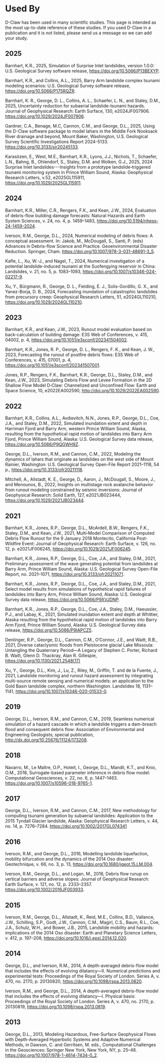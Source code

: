# Used By

D-Claw has been used in many scientific studies. This page is intended as the most up-to-date reference of these studies. If you used D-Claw in a publication and it is not listed, please send us a message so we can add your study.

## 2025

Barnhart, K.R., 2025, Simulation of Surprise Inlet landslides, version 1.0.0: U.S. Geological Survey software release, <https://doi.org/10.5066/P13BEXYP>.

Barnhart, K.R., and Collins, A.L., 2025, Barry Arm landslide complex tsunami modeling scenarios: U.S. Geological Survey software release, <https://doi.org/10.5066/P175RQZR>.

Barnhart, K. R., George, D. L., Collins, A. L., Schaefer, L. N., and Staley, D.M., 2025, Uncertainty reduction for subaerial landslide-tsunami hazards. Journal of Geophysical Research: Earth Surface, 130, e2024JF007906. <https://doi.org/10.1029/2024JF007906>.

Gardner, C.A., Benage, M.C, Cannon, C.M., and George, D.L., 2025, Using the D-Claw software package to model lahars in the Middle Fork Nooksack River drainage and beyond, Mount Baker, Washington, U.S. Geological Survey Scientific Investigations Report 2024-5133. <https://doi.org/10.3133/sir20245133>.

Karasözen, E., West, M.E., Barnhart, K.R., Lyons, J.J., Nichols, T., Schaefer, L.N., Bahng, B., Ohlendorf, S., Staley, D.M. and Wolken, G.J., 2025, 2024 Surprise Inlet landslides---Insights from a prototype landslide‐triggered tsunami monitoring system in Prince William Sound, Alaska: Geophysical Research Letters, v.52, e2025GL115911, <https://doi.org/10.1029/2025GL115911>.


## 2024

Barnhart, K.R., Miller, C.R., Rengers, F.K., and Kean, J.W., 2024, Evaluation of debris-flow building damage forecasts: Natural Hazards and Earth System Sciences, v. 24, no. 4, p. 1459–1483, <https://doi.org/10.5194/nhess-24-1459-2024>.

Iverson, R.M., George, D.L., 2024,  Numerical modeling of debris flows: A conceptual assessment. In: Jakob, M., McDougall, S., Santi, P. (eds) Advances in Debris-flow Science and Practice. Geoenvironmental Disaster Reduction. Springer, Cham. <https://doi.org/10.1007/978-3-031-48691-3_5>.

Kafle, L., Xu, W.-J., and Nagel, T., 2024, Numerical investigation of a potential landslide-induced tsunami at the Suofengying reservoir in China: Landslides, v. 21, no. 5, p. 1083–1093, <https://doi.org/10.1007/s10346-024-02217-9>.

Xu, Y., Bürgmann, R., George, D. L., Fielding, E. J., Solis-Gordillo, G. X., and Yanez-Borja, D. B., 2024, Forecasting inundation of catastrophic landslides from precursory creep: Geophysical Research Letters, 51, e2024GL110210, <https://doi.org/10.1029/2024GL110210>.


## 2023

Barnhart, K.R., and Kean, J.W., 2023, Runout model evaluation based on back-calculation of building damage: E3S Web of Conferences, v. 415, 04002, p. 4, <https://doi.org/10.1051/e3sconf/202341504002>.

Barnhart, K.R., Jones, R. P., George, D. L., Rengers, F. K., and Kean, J. W., 2023, Forecasting the runout of postfire debris flows: E3S Web of Conferences, v. 415, 07001, p. 4, <https://doi.org/10.1051/e3sconf/202341507001>.

Jones, R.P., Rengers, F.K., Barnhart, K.R., George, D.L., Staley, D.M., and Kean, J.W., 2023, Simulating Debris Flow and Levee Formation in the 2D Shallow Flow Model D‐Claw: Channelized and Unconfined Flow: Earth and Space Science, 10, e2022EA002590, <http://doi.org/10.1029/2022EA002590>.

## 2022

Barnhart, K.R., Collins, A.L., Avdievitch, N.N., Jones, R.P., George, D.L., Coe, J.A., and Staley, D.M., 2022, Simulated inundation extent and depth in Harriman Fjord and Barry Arm, western Prince William Sound, Alaska, resulting from the hypothetical rapid motion of landslides into Barry Arm Fjord, Prince William Sound, Alaska: U.S. Geological Survey data release, <https://doi.org/10.5066/P9QGWH9Z>.

George, D.L., Iverson, R.M., and Cannon, C.M., 2022, Modeling the dynamics of lahars that originate as landslides on the west side of Mount Rainier, Washington: U.S. Geological Survey Open-File Report 2021–1118, 54 p., <https://doi.org/10.3133/ofr20211118>.

Mitchell, A., Allstadt, K. E., George, D., Aaron, J., McDougall, S., Moore, J., and Menounos, B., 2022, Insights on multistage rock avalanche behavior from runout modeling constrained by seismic inversions: Journal of Geophysical Research: Solid Earth, 127, e2021JB023444, <https://doi.org/10.1029/2021JB023444>.

## 2021

Barnhart, K.R., Jones, R.P., George, D.L., McArdell, B.W., Rengers, F.K., Staley, D.M., and Kean, J.W., 2021, Multi‐Model Comparison of Computed Debris Flow Runout for the 9 January 2018 Montecito, California Post‐Wildfire Event: Journal of Geophysical Research: Earth Surface, v. 126, no. 12, p. e2021JF006245, <https://doi.org/10.1029/2021JF006245>.

Barnhart, K.R., Jones, R.P., George, D.L., Coe, J.A., and Staley, D.M., 2021, Preliminary assessment of the wave generating potential from landslides at Barry Arm, Prince William Sound, Alaska: U.S. Geological Survey Open-File Report, no. 2021–1071, <https://doi.org/10.3133/ofr20211071>.

Barnhart, K.R., Jones, R.P., George, D.L., Coe, J.A., and Staley, D.M., 2021, Select model results from simulations of hypothetical rapid failures of landslides into Barry Arm, Prince William Sound, Alaska: U.S. Geological Survey data release, <https://doi.org/10.5066/P9XVJDNP>.

Barnhart, K.R., Jones, R.P., George, D.L., Coe, J.A., Staley, D.M., Haeussler, P.J., and Labay, K., 2021, Simulated inundation extent and depth at Whittier, Alaska resulting from the hypothetical rapid motion of landslides into Barry Arm Fjord, Prince William Sound, Alaska: U.S. Geological Survey data release, <https://doi.org/10.5066/P9IAPCZ5>.

Denlinger, R.P., George, D.L., Cannon, C.M., O’Connor, J.E., and Waitt, R.B., 2021, Diverse cataclysmic floods from Pleistocene glacial Lake Missoula:  Untangling the Quaternary Period—A Legacy of Stephen C. Porter, Richard B. Waitt, Glenn D. Thackray, Alan R. Gillespie, <https://doi.org/10.1130/2021.2548(17)>

Xu, Y., George, D.L., Kim, J., Lu, Z., Riley, M., Griffin, T. and de la Fuente, J., 2021, Landslide monitoring and runout hazard assessment by integrating multi-source remote sensing and numerical models: an application to the Gold Basin landslide complex, northern Washington. Landslides 18, 1131–1141, <https://doi.org/10.1007/s10346-020-01533-0>.


## 2019

George, D.L., Iverson, R.M., and Cannon, C.M., 2019, Seamless numerical simulation of a hazard cascade in which a landslide triggers a dam-breach flood and consequent debris flow: Association of Environmental and Engineering Geologists; special publication, <http://dx.doi.org/10.25676/11124/173208>.

## 2018

Navarro, M., Le Maître, O.P., Hoteit, I., George, D.L., Mandli, K.T., and Knio, O.M., 2018, Surrogate-based parameter inference in debris flow model: Computational Geosciences, v. 22, no. 6, p. 1447–1463. <https://doi.org/10.1007/s10596-018-9765-1>.

## 2017

George, D.L., Iverson, R.M., and Cannon, C.M., 2017, New methodology for computing tsunami generation by subaerial landslides: Application to the 2015 Tyndall Glacier landslide, Alaska: Geophysical Research Letters, v. 44, no. 14, p. 7276–7284. <https://doi.org/10.1002/2017GL074341>


## 2016

Iverson, R.M., and George, D.L., 2016, Modelling landslide liquefaction, mobility bifurcation and the dynamics of the 2014 Oso disaster: Geotechnique, v. 66, no. 3, p. 13, <https://doi.org/10.1680/jgeot.15.LM.004>.

Iverson, R.M., George, D.L., and Logan, M., 2016, Debris flow runup on vertical barriers and adverse slopes: Journal of Geophysical Research: Earth Surface, v. 121, no. 12, p. 2333–2357.  
<https://doi.org/10.1002/2016JF003933>.


## 2015

Iverson, R.M., George, D.L., Allstadt, K., Reid, M.E., Collins, B.D., Vallance, J.W., Schilling, S.P., Godt, J.W., Cannon, C.M., Magirl, C.S., Baum, R.L., Coe, J.A., Schulz, W.H., and Bower, J.B., 2015, Landslide mobility and hazards: implications of the 2014 Oso disaster: Earth and Planetary Science Letters, v. 412, p. 197–208, <https://doi.org/10.1016/j.epsl.2014.12.020>.


## 2014

George, D.L., and Iverson, R.M., 2014, A depth-averaged debris-flow model that includes the effects of evolving dilatancy—II. Numerical predictions and experimental tests: Proceedings of the Royal Society of London. Series A, v. 470, no. 2170, p. 20130820, <https://doi.org/10.1098/rspa.2013.0820>.

Iverson, R.M., and George, D.L., 2014, A depth-averaged debris-flow model that includes the effects of evolving dilatancy—I. Physical basis: Proceedings of the Royal Society of London. Series A, v. 470, no. 2170, p. 20130819, <https://doi.org/10.1098/rspa.2013.0819>.

## 2013

George, D.L., 2013, Modeling Hazardous, Free-Surface Geophysical Flows with Depth-Averaged Hyperbolic Systems and Adaptive Numerical Methods, in Dawson, C. and Gerritsen, M. eds., Computational Challenges in the Geosciences: Springer New York, New York, NY, p. 25–48. <https://doi.org/10.1007/978-1-4614-7434-0_2>.

